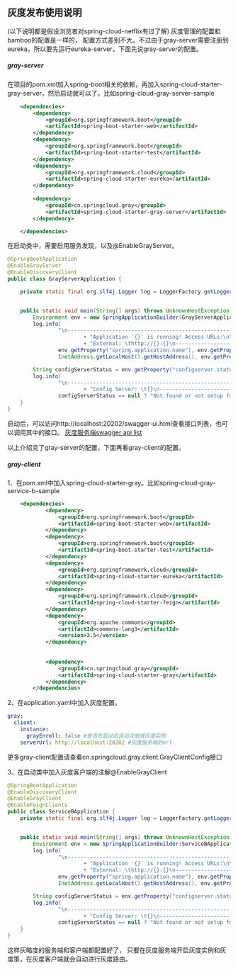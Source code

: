 ## 灰度发布使用说明
(以下说明都是假设浏览者对spring-cloud-netflix有过了解)
灰度管理的配置和bamboo的配置是一样的， 配置方式差别不大。不过由于gray-server需要注册到eureka，所以要先运行eureka-server。下面先说gray-server的配置。

##### gray-server
在项目的pom.xml加入spring-boot相关的依赖，再加入spring-cloud-starter-gray-server，然后启动就可以了。比如spring-cloud-gray-server-sample
```xml
    <dependencies>
        <dependency>
            <groupId>org.springframework.boot</groupId>
            <artifactId>spring-boot-starter-web</artifactId>
        </dependency>
        <dependency>
            <groupId>org.springframework.boot</groupId>
            <artifactId>spring-boot-starter-test</artifactId>
        </dependency>
        <dependency>
            <groupId>org.springframework.cloud</groupId>
            <artifactId>spring-cloud-starter-eureka</artifactId>
        </dependency>
        
        <dependency>
            <groupId>cn.springcloud.gray</groupId>
            <artifactId>spring-cloud-starter-gray-server</artifactId>
        </dependency>

    </dependencies>
```

在启动类中，需要启用服务发现，以及@EnableGrayServer。

```java
@SpringBootApplication
@EnableGrayServer
@EnableDiscoveryClient
public class GrayServerApplication {

    private static final org.slf4j.Logger log = LoggerFactory.getLogger(GrayServerApplication.class);


    public static void main(String[] args) throws UnknownHostException {
        Environment env = new SpringApplicationBuilder(GrayServerApplication.class).web(true).run(args).getEnvironment();
        log.info(
                "\n----------------------------------------------------------\n\t"
                        + "Application '{}' is running! Access URLs:\n\t" + "Local: \t\thttp://127.0.0.1:{}\n\t"
                        + "External: \thttp://{}:{}\n----------------------------------------------------------",
                env.getProperty("spring.application.name"), env.getProperty("server.port"),
                InetAddress.getLocalHost().getHostAddress(), env.getProperty("server.port"));

        String configServerStatus = env.getProperty("configserver.status");
        log.info(
                "\n----------------------------------------------------------\n\t"
                        + "Config Server: \t{}\n----------------------------------------------------------",
                configServerStatus == null ? "Not found or not setup for this application" : configServerStatus);
    }
}
```

启动后，可以访问http://localhost:20202/swagger-ui.html查看接口列表，也可以调用其中的接口。
[灰度服务端swagger api list](../doc/img/web-api-gray-server.png)

以上介绍完了gray-server的配置，下面再看gray-client的配置。


##### gray-client

1、在pom.xml中加入spring-cloud-starter-gray。比如spring-cloud-gray-service-b-sample
```xml
    <dependencies>
            <dependency>
                <groupId>org.springframework.boot</groupId>
                <artifactId>spring-boot-starter-web</artifactId>
            </dependency>
            <dependency>
                <groupId>org.springframework.boot</groupId>
                <artifactId>spring-boot-starter-test</artifactId>
            </dependency>
            <dependency>
                <groupId>org.springframework.cloud</groupId>
                <artifactId>spring-cloud-starter-eureka</artifactId>
            </dependency>
            <dependency>
                <groupId>org.springframework.cloud</groupId>
                <artifactId>spring-cloud-starter-feign</artifactId>
            </dependency>
            <dependency>
                <groupId>org.apache.commons</groupId>
                <artifactId>commons-lang3</artifactId>
                <version>3.5</version>
            </dependency>
    
    
            <dependency>
                <groupId>cn.springcloud.gray</groupId>
                <artifactId>spring-cloud-starter-gray</artifactId>
            </dependency>
        </dependencies>
```

2、在application.yaml中加入灰度配置。
```yaml
gray:
  client:
    instance:
      grayEnroll: false #是否在启动后自动注册成灰度实例
    serverUrl: http://localhost:20202 #灰度服务端的url
```
更多gray-client配置请查看cn.springcloud.gray.client.GrayClientConfig接口

3、在启动类中加入灰度客户端的注解@EnableGrayClient
```java
@SpringBootApplication
@EnableDiscoveryClient
@EnableGrayClient
@EnableFeignClients
public class ServiceBApplication {
    private static final org.slf4j.Logger log = LoggerFactory.getLogger(ServiceBApplication.class);


    public static void main(String[] args) throws UnknownHostException {
        Environment env = new SpringApplicationBuilder(ServiceBApplication.class).web(true).run(args).getEnvironment();
        log.info(
                "\n----------------------------------------------------------\n\t"
                        + "Application '{}' is running! Access URLs:\n\t" + "Local: \t\thttp://127.0.0.1:{}\n\t"
                        + "External: \thttp://{}:{}\n----------------------------------------------------------",
                env.getProperty("spring.application.name"), env.getProperty("server.port"),
                InetAddress.getLocalHost().getHostAddress(), env.getProperty("server.port"));

        String configServerStatus = env.getProperty("configserver.status");
        log.info(
                "\n----------------------------------------------------------\n\t"
                        + "Config Server: \t{}\n----------------------------------------------------------",
                configServerStatus == null ? "Not found or not setup for this application" : configServerStatus);
    }
}
```

这样灰略度的服务端和客户端都配置好了， 只要在灰度服务端开启灰度实例和灰度策，在灰度客户端就会自动进行灰度路由。



